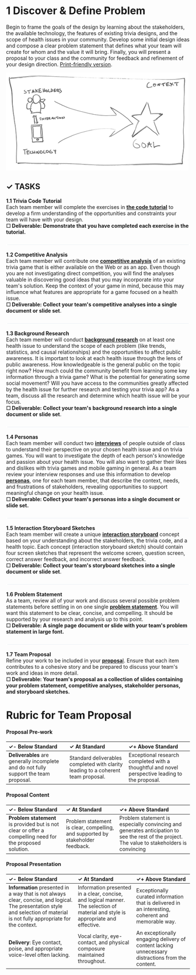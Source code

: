 # 1 Discover & Define Problem

Begin to frame the goals of the design by learning about the stakeholders, the available technology, the features of existing trivia designs, and the scope of health issues in your community. Develop some initial design ideas and compose a clear problem statement that defines what your team will create for whom and the value it will bring. Finally, you will present a proposal to your class and the community for feedback and refinement of your design direction. [Print-friendly version](https://idewcomputing.github.io/project-trivia-health/project-instructions/1.-discover-and-define-problem).

![](../.gitbook/assets/trivia-phase-1-drawing-alpha-reduced.png)

## **✓**  TASKS

**1.1 Trivia Code Tutorial**  
Each team member will complete the exercises in [**the code tutorial**](https://docs.idew.org/code-trivia/tutorial/overview-of-code-template) to develop a firm understanding of the opportunities and constraints your team will have with your design.  
**☐ Deliverable: Demonstrate that you have completed each exercise in the tutorial.**

![](../.gitbook/assets/hr.png)

**1.2 Competitive Analysis**  
Each team member will contribute one [**competitive analysis**](https://docs.idew.org/principles-and-practices/practices/competitive-analysis) of an existing trivia game that is either available on the Web or as an app. Even though you are not investigating direct competition, you will find the analyses valuable in discovering good ideas that you may incorporate into your team's solution. Keep the context of your game in mind, because this may influence what features are appropriate for a game focused on a health issue.  
**☐ Deliverable: Collect your team's competitive analyses into a single document or slide set**.

![](../.gitbook/assets/hr.png)

**1.3 Background Research**  
Each team member will conduct [**background research**](https://docs.idew.org/principles-and-practices/practices/background-research) on at least one health issue to understand the scope of each problem \(like trends, statistics, and causal relationships\) and the opportunities to affect public awareness. It is important to look at each health issue through the lens of public awareness. How knowledgeable is the general public on the topic right now? How much could the community benefit from learning some key information through a trivia game? What is the potential for generating some social movement? Will you have access to the communities greatly affected by the health issue for further research and testing your trivia app? As a team, discuss all the research and determine which health issue will be your focus.   
**☐ Deliverable: Collect your team's background research into a single document or slide set**.

![](../.gitbook/assets/hr.png)

**1.4 Personas**  
Each team member will conduct two [**interviews**](https://docs.idew.org/principles-and-practices/practices/interviews) of people outside of class to understand their perspective on your chosen health issue and on trivia games. You will want to investigate the depth of each person's knowledge and passion about your health issue. You will also want to gather their likes and dislikes with trivia games and mobile gaming in general. As a team review your interview responses and use this information to develop [**personas**](https://docs.idew.org/principles-and-practices/practices/personas), one for each team member, that describe the context, needs, and frustrations of stakeholders, revealing opportunities to support meaningful change on your health issue.   
**☐ Deliverable: Collect your team's personas into a single document or slide set.**

![](../.gitbook/assets/hr.png)

**1.5 Interaction Storyboard Sketches**   
Each team member will create a unique [**interaction storyboard**](https://docs.idew.org/principles-and-practices/practices/interaction-storyboards) concept based on your understanding about the stakeholders, the trivia code, and a health topic. Each concept \(interaction storyboard sketch\) should contain four screen sketches that represent the welcome screen, question screen, correct answer feedback, and incorrect answer feedback.   
**☐ Deliverable: Collect your team's storyboard sketches into a single document or slide set**.

![](../.gitbook/assets/hr.png)

**1.6 Problem Statement**  
As a team, review all of your work and discuss several possible problem statements before settling in on one single [**problem statement**](https://docs.idew.org/principles-and-practices/practices/problem-statements). You will want this statement to be clear, concise, and compelling. It should be supported by your research and analysis up to this point.  
**☐ Deliverable: A single page document or slide with your team's problem statement in large font.**

![](../.gitbook/assets/hr.png)

**1.7 Team Proposal**  
Refine your work to be included in your [**proposa**l](https://docs.idew.org/principles-and-practices/practices/concept-proposals). Ensure that each item contributes to a cohesive story and be prepared to discuss your team's work and ideas in more detail.  
**☐ Deliverable: Your team's proposal as a collection of slides containing your problem statement, competitive analyses, stakeholder personas, and storyboard sketches.**

# Rubric for Team Proposal

#### Proposal Pre-work
|✓-  Below Standard|✓  At Standard|✓+  Above Standard|
|:---|:---|:---|
|**Deliverables** are generally incomplete and do not fully support the team proposal.|Standard deliverables completed with clarity leading to a coherent team proposal.|Exceptional research completed with a thoughtful and novel perspective leading to the proposal.|

#### Proposal Content

|✓-  Below Standard|✓  At Standard|✓+  Above Standard|
|:---|:---|:---|
|**Problem statement** is provided but is not clear or offer a compelling need for the proposed solution.|Problem statement is clear, compelling, and supported by stakeholder feedback.|Problem statement is especially convincing and generates anticipation to see the rest of the project. The value to stakeholders is convincing|

#### Proposal Presentation

|✓-  Below Standard|✓  At Standard|✓+  Above Standard|
|:---|:---|:---|
|**Information** presented in a way that is not always clear, concise, and logical. The presentation style and selection of material  is not fully appropriate for the context. |Information presented in a clear, concise, and logical manner. The selection of material and style is appropriate and effective.|Exceptionally curated information that is delivered in an interesting, coherent and memorable way.|
|**Delivery**: Eye contact, poise, and appropriate voice-level often lacking.|Vocal clarity, eye-contact, and physical composure maintained throughout.|An exceptionally engaging delivery of content lacking unnecessary distractions from the content. |
